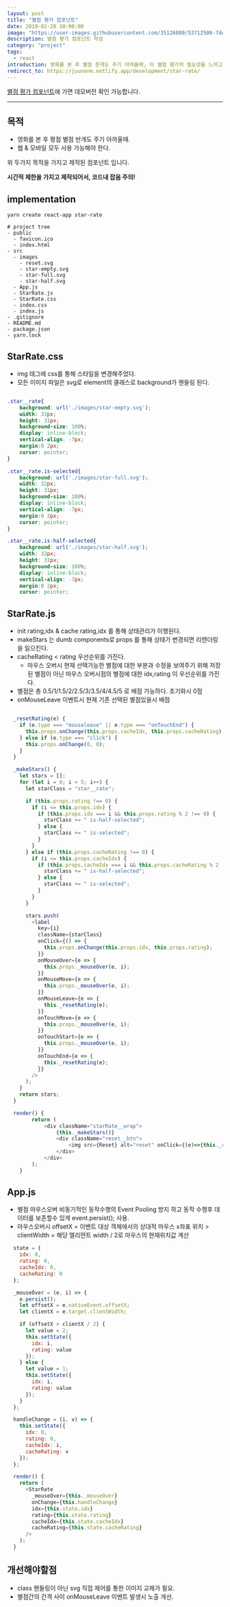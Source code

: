 ```yaml
---
layout: post
title: "별점 평가 컴포넌트"
date: 2019-02-28 10:00:00
image: "https://user-images.githubusercontent.com/35126809/53712500-7de3c980-3e8a-11e9-8358-23cd94011aeb.png"
description: 별점 평가 컴포넌트 작성
category: "project"
tags:
  - react
introduction: 영화를 본 후 별점 한개도 주기 아까울때, 이 별점 평가의 필요성을 느끼고 간단하게 제작해본 컴포넌트 내용을 정리해서 공유하고자 합니다.
redirect_to: https://juunone.netlify.app/development/star-rate/
---
```


[별점 평가 컴포넌트](https://github.com/juunone/star-rate)에 가면 데모버전 확인 가능합니다.

---

## 목적

- 영화를 본 후 평점 별점 반개도 주기 아까울때.
- 웹 & 모바일 모두 사용 가능해야 한다.

위 두가지 목적을 가지고 제작된 컴포넌트 입니다.

**시간적 제한을 가지고 제작되어서, 코드내 잡음 주의!**

## implementation

```
yarn create react-app star-rate

# project tree
- public
  - favicon.ico
  - index.html
- src
  - images
    - reset.svg
    - star-empty.svg
    - star-full.svg
    - star-half.svg
  - App.js
  - StarRate.js
  - StarRate.css
  - index.css
  - index.js
- .gitignore
- README.md
- package.json
- yarn.lock
```

## StarRate.css

- img 태그에 css를 통해 스타일을 변경해주었다.
- 모든 이미지 파일은 svg로 element의 클래스로 background가 핸들링 된다.

```css

.star__rate{
    background: url('./images/star-empty.svg');
    width: 32px;
    height: 31px;
    background-size: 100%;
    display: inline-block;
    vertical-align: -7px;
    margin:0 2px;
    cursor: pointer;
}

.star__rate.is-selected{
    background: url('./images/star-full.svg');
    width: 32px;
    height: 31px;
    background-size: 100%;
    display: inline-block;
    vertical-align: -7px;
    margin:0 2px;
    cursor: pointer;
}

.star__rate.is-half-selected{
    background: url('./images/star-half.svg');
    width: 32px;
    height: 31px;
    background-size: 100%;
    display: inline-block;
    vertical-align: -7px;
    margin:0 2px;
    cursor: pointer;

```

## StarRate.js

- init rating,idx & cache rating,idx 를 통해 상태관리가 이행된다.
- makeStars 는 dumb components로 props 를 통해 상태가 변경되면 리렌더링을 일으킨다.
- cacheRating < rating 우선순위를 가진다.
  - 마우스 오버시 현재 선택가능한 별점에 대한 부분과 수정을 보여주기 위해 저장된 별점이 아닌 마우스 오버시점의 별점에 대한 idx,rating 이 우선순위를 가진다.
- 별점은 총 0.5/1/1.5/2/2.5/3/3.5/4/4.5/5 로 배점 가능하다. 초기화시 0점
- onMouseLeave 이벤트시 현재 기존 선택된 별점있을시 배점

```javascript

  _resetRating(e) {
    if (e.type === "mouseleave" || e.type === "onTouchEnd") {
      this.props.onChange(this.props.cacheIdx, this.props.cacheRating);
    } else if (e.type === "click") {
      this.props.onChange(0, 0);
    }
  }

  _makeStars() {
    let stars = [];
    for (let i = 0; i < 5; i++) {
      let starClass = "star__rate";

      if (this.props.rating !== 0) {
        if (i <= this.props.idx) {
          if (this.props.idx === i && this.props.rating % 2 !== 0) {
            starClass += " is-half-selected";
          } else {
            starClass += " is-selected";
          }
        }
      } else if (this.props.cacheRating !== 0) {
        if (i <= this.props.cacheIdx) {
          if (this.props.cacheIdx === i && this.props.cacheRating % 2 !== 0) {
            starClass += " is-half-selected";
          } else {
            starClass += " is-selected";
          }
        }
      }

      stars.push(
        <label
          key={i}
          className={starClass}
          onClick={() => {
            this.props.onChange(this.props.idx, this.props.rating);
          }}
          onMouseOver={e => {
            this.props._mouseOver(e, i);
          }}
          onMouseMove={e => {
            this.props._mouseOver(e, i);
          }}
          onMouseLeave={e => {
            this._resetRating(e);
          }}
          onTouchMove={e => {
            this.props._mouseOver(e, i);
          }}
          onTouchStart={e => {
            this.props._mouseOver(e, i);
          }}
          onTouchEnd={e => {
            this._resetRating(e);
          }}
        />
      );
    }
    return stars;
  }

  render() {
        return (
            <div className="starRate__wrap">
                {this._makeStars()}
                <div className="reset__btn">
                    <img src={Reset} alt="reset" onClick={(e)=>{this._resetRating(e)}} />
                </div>
            </div>
        );
    }
```

## App.js

- 별점 마우스오버 비동기적인 동작수행의 Event Pooling 방지 하고 동작 수행후 데이터를 보존할수 있게 event.persist(); 사용.
- 마우스오버시 offsetX = 이벤트 대상 객체에서의 상대적 마우스 x좌표 위치 > clientWidth = 해당 엘리먼트 width / 2로 마우스의 현재위치값 계산

```javascript
  state = {
    idx: 0,
    rating: 0,
    cacheIdx: 0,
    cacheRating: 0
  };

  _mouseOver = (e, i) => {
    e.persist();
    let offsetX = e.nativeEvent.offsetX;
    let clientX = e.target.clientWidth;

    if (offsetX > clientX / 2) {
      let value = 2;
      this.setState({
        idx: i,
        rating: value
      });
    } else {
      let value = 1;
      this.setState({
        idx: i,
        rating: value
      });
    }
  };

  handleChange = (i, v) => {
    this.setState({
      idx: 0,
      rating: 0,
      cacheIdx: i,
      cacheRating: v
    });
  };

  render() {
    return (
      <StarRate
        _mouseOver={this._mouseOver}
        onChange={this.handleChange}
        idx={this.state.idx}
        rating={this.state.rating}
        cacheIdx={this.state.cacheIdx}
        cacheRating={this.state.cacheRating}
      />
    );
  }
```

## 개선해야할점

- class 핸들링이 아닌 svg 직접 제어를 통한 이미지 교체가 필요.
- 별점간의 간격 사이 onMouseLeave 이벤트 발생시 노출 개선.
